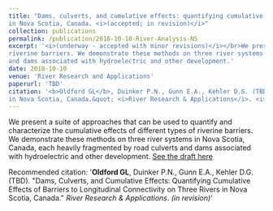 ```yaml
---
title: "Dams, culverts, and cumulative effects: quantifying cumulative effects of barriers to longitudinal connectivity on three rivers 
in Nova Scotia, Canada. <i>(accepted; in revision)</i>"
collection: publications
permalink: /publication/2018-10-10-River-Analysis-NS
excerpt: '<i>(underway - accepted with minor revisions)</i></br>We present a suite of approaches that can be used to quantify and characterize the cumulative effects of different types of 
riverine barriers. We demonstrate these methods on three river systems in Nova Scotia, Canada, each heavily fragmented by road culverts 
and dams associated with hydroelectric and other development.'
date: 2018-10-10
venue: 'River Research and Applications'
paperurl: 'TBD'
citation: '<b>Oldford GL</b>, Duinker P.N., Gunn E.A., Kehler D.G. (TBD). &quot;Dams, Culverts, and Cumulative Effects: Quantifying Cumulative Effects of Barriers to Longitudinal Connectivity on Three Rivers 
in Nova Scotia, Canada.&quot; <i>River Research & Applications</i>. <i>(in revision)</i>'
---
```

We present a suite of approaches that can be used to quantify and characterize the cumulative effects of different types of riverine barriers. 
We demonstrate these methods on three river systems in Nova Scotia, Canada, each heavily fragmented by road culverts and dams associated with 
hydroelectric and other development.
[See the draft here](/files/oldfordetal_rivresearch.pdf)

Recommended citation: '<b>Oldford GL</b>, Duinker P.N., Gunn E.A., Kehler D.G. (TBD). &quot;Dams, Culverts, and Cumulative Effects: Quantifying Cumulative Effects of Barriers to Longitudinal Connectivity on Three Rivers 
in Nova Scotia, Canada.&quot; <i>River Research & Applications</i>. <i>(in revision)</i>'